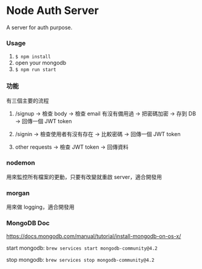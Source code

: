# Node Auth Server

A server for auth purpose.

### Usage

1. `$ npm install`
2. open your mongodb
3. `$ npm run start`

### 功能

有三個主要的流程
1. /signup -> 檢查 body -> 檢查 email 有沒有備用過 -> 把密碼加密 -> 存到 DB -> 回傳一個 JWT token

2. /signin -> 檢查使用者有沒有存在 -> 比較密碼 -> 回傳一個 JWT token

3. other requests -> 檢查 JWT token -> 回傳資料

### nodemon
用來監控所有檔案的更動，只要有改變就重啟 server，適合開發用

### morgan
用來做 logging，適合開發用

### MongoDB Doc
https://docs.mongodb.com/manual/tutorial/install-mongodb-on-os-x/

start mongodb: 
`brew services start mongodb-community@4.2`

stop mongodb: 
`brew services stop mongodb-community@4.2`
